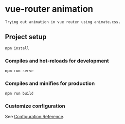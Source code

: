 # vue-router animation

``` text
Trying out animation in vue router using animate.css.
```

## Project setup

``` node.js
npm install
```

### Compiles and hot-reloads for development

``` node.js
npm run serve
```

### Compiles and minifies for production

``` node.js
npm run build
```

### Customize configuration

See [Configuration Reference](https://cli.vuejs.org/config/).
